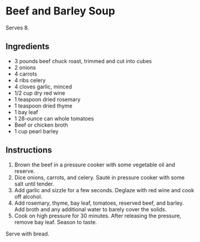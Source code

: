 # Beef and Barley Soup

Serves 8.

## Ingredients

- 3 pounds beef chuck roast, trimmed and cut into cubes
- 2 onions
- 4 carrots
- 4 ribs celery
- 4 cloves garlic, minced
- 1/2 cup dry red wine
- 1 teaspoon dried rosemary
- 1 teaspoon dried thyme
- 1 bay leaf
- 1 28-ounce can whole tomatoes
- Beef or chicken broth
- 1 cup pearl barley

## Instructions

1. Brown the beef in a pressure cooker with some vegetable oil and reserve.
2. Dice onions, carrots, and celery. Sauté in pressure cooker with some salt until tender.
3. Add garlic and sizzle for a few seconds. Deglaze with red wine and cook off alcohol.
4. Add rosemary, thyme, bay leaf, tomatoes, reserved beef, and barley. Add broth and any additional water to barely cover the solids.
5. Cook on high pressure for 30 minutes. After releasing the pressure, remove bay leaf. Season to taste.

Serve with bread.
